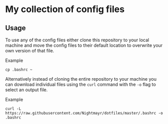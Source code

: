 # My collection of config files

## Usage

To use any of the config files either clone this repository to your local machine and move the config files to their default location to overwrite your own version of that file.

Example
```
cp .bashrc ~
```

Alternatively instead of cloning the entire repository to your machine you can download individual files using the `curl` command with the `-o` flag to select an output file.

Example

```
curl -L https://raw.githubusercontent.com/Nightmayr/dotfiles/master/.bashrc -o .bashrc
```

